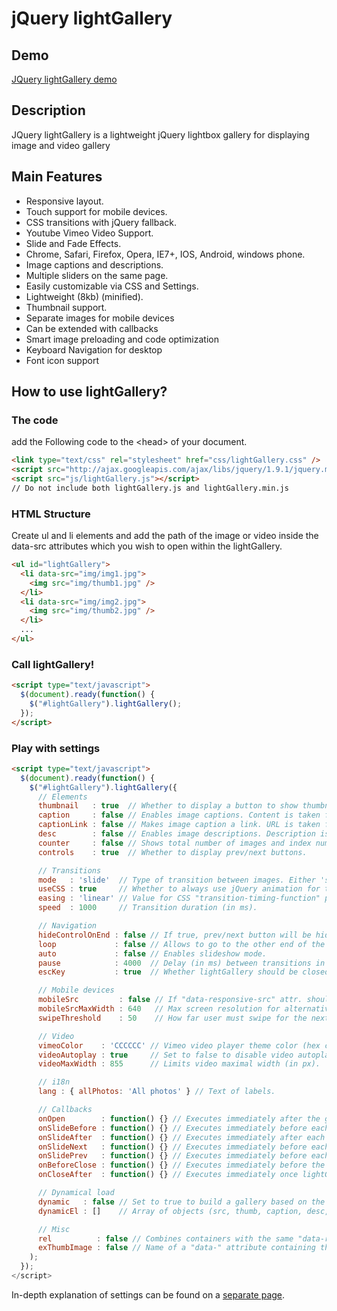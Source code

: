 jQuery lightGallery
=============


Demo
----------------
[JQuery lightGallery demo](http://sachinchoolur.github.io/lightGallery/)

Description
----------------
JQuery lightGallery is a lightweight jQuery lightbox gallery for displaying image and video gallery

Main Features
----------------

+   Responsive layout.
+   Touch support for mobile devices.
+   CSS transitions with jQuery fallback.
+   Youtube Vimeo Video Support.
+   Slide and Fade Effects.
+   Chrome, Safari, Firefox, Opera, IE7+, IOS, Android, windows phone.
+   Image captions and descriptions.
+   Multiple sliders on the same page.
+   Easily customizable via CSS and Settings.
+   Lightweight (8kb) (minified).
+   Thumbnail support.
+   Separate images for mobile devices
+   Can be extended with callbacks
+   Smart image preloading and code optimization
+   Keyboard Navigation for desktop
+   Font icon support


How to use lightGallery?
--------------------

### The code ###
add the Following code to the &lt;head&gt; of your document.
```html
<link type="text/css" rel="stylesheet" href="css/lightGallery.css" />           
<script src="http://ajax.googleapis.com/ajax/libs/jquery/1.9.1/jquery.min.js"></script>
<script src="js/lightGallery.js"></script>
// Do not include both lightGallery.js and lightGallery.min.js
```
### HTML Structure ###
Create ul and li elements and add the path of the image or video inside the data-src attributes which you wish to open within the lightGallery.
```html
<ul id="lightGallery">
  <li data-src="img/img1.jpg">
    <img src="img/thumb1.jpg" />
  </li>
  <li data-src="img/img2.jpg">
    <img src="img/thumb2.jpg" />
  </li>
  ...
</ul>
```
### Call lightGallery! ###
```html
<script type="text/javascript">
  $(document).ready(function() {
    $("#lightGallery").lightGallery(); 
  });
</script>
```
### Play with settings ###
```html
<script type="text/javascript">
  $(document).ready(function() {
    $("#lightGallery").lightGallery({
      // Elements
      thumbnail   : true  // Whether to display a button to show thumbnails.
      caption     : false // Enables image captions. Content is taken from "data-title" attribute.
      captionLink : false // Makes image caption a link. URL is taken from "data-link" attribute.
      desc        : false // Enables image descriptions. Description is taken from "data-desc" attr.
      counter     : false // Shows total number of images and index number of current image.
      controls    : true  // Whether to display prev/next buttons.

      // Transitions
      mode   : 'slide'  // Type of transition between images. Either 'slide' or 'fade'.
      useCSS : true     // Whether to always use jQuery animation for transitions or as a fallback.
      easing : 'linear' // Value for CSS "transition-timing-function" prop. and jQuery .animate().
      speed  : 1000     // Transition duration (in ms).

      // Navigation
      hideControlOnEnd : false // If true, prev/next button will be hidden on first/last image.
      loop             : false // Allows to go to the other end of the gallery at first/last img.
      auto             : false // Enables slideshow mode.
      pause            : 4000  // Delay (in ms) between transitions in slideshow mode.
      escKey           : true  // Whether lightGallery should be closed when user presses "Esc".

      // Mobile devices
      mobileSrc         : false // If "data-responsive-src" attr. should be used for mobiles.
      mobileSrcMaxWidth : 640   // Max screen resolution for alternative images to be loaded for.
      swipeThreshold    : 50    // How far user must swipe for the next/prev image (in px).

      // Video
      vimeoColor    : 'CCCCCC' // Vimeo video player theme color (hex color code).
      videoAutoplay : true     // Set to false to disable video autoplay option.
      videoMaxWidth : 855      // Limits video maximal width (in px).

      // i18n
      lang : { allPhotos: 'All photos' } // Text of labels.

      // Callbacks
      onOpen        : function() {} // Executes immediately after the gallery is loaded.
      onSlideBefore : function() {} // Executes immediately before each transition.
      onSlideAfter  : function() {} // Executes immediately after each transition.
      onSlideNext   : function() {} // Executes immediately before each "Next" transition.
      onSlidePrev   : function() {} // Executes immediately before each "Prev" transition.
      onBeforeClose : function() {} // Executes immediately before the start of the close process.
      onCloseAfter  : function() {} // Executes immediately once lightGallery is closed.

      // Dynamical load
      dynamic   : false // Set to true to build a gallery based on the data from "dynamicEl" opt.
      dynamicEl : []    // Array of objects (src, thumb, caption, desc, mobileSrc) for gallery els.

      // Misc
      rel          : false // Combines containers with the same "data-rel" attr. into 1 gallery.
      exThumbImage : false // Name of a "data-" attribute containing the paths to thumbnails.
    );
  });
</script>
```

In-depth explanation of settings can be found on a [separate page](http://sachinchoolur.github.io/lightGallery/settings.html).